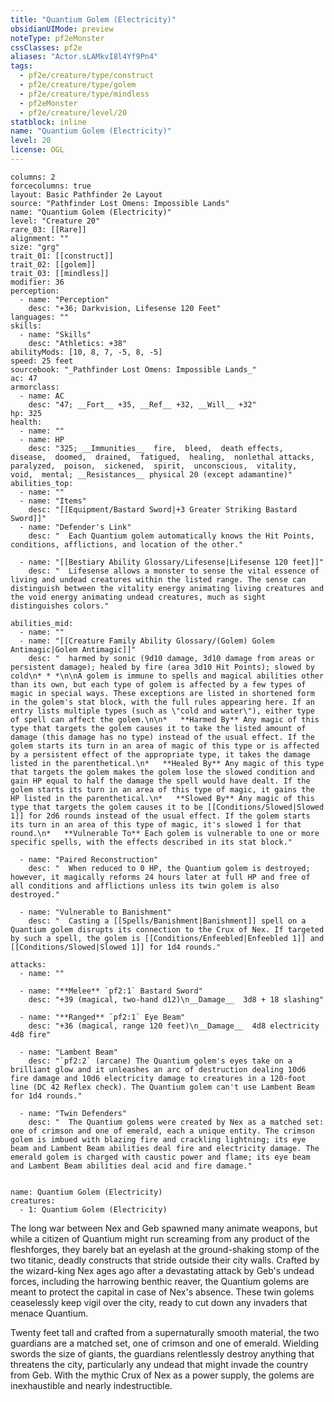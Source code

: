 ```yaml
---
title: "Quantium Golem (Electricity)"
obsidianUIMode: preview
noteType: pf2eMonster
cssClasses: pf2e
aliases: "Actor.sLAMkvI8l4Yf9Pn4" 
tags:
  - pf2e/creature/type/construct
  - pf2e/creature/type/golem
  - pf2e/creature/type/mindless
  - pf2eMonster
  - pf2e/creature/level/20
statblock: inline
name: "Quantium Golem (Electricity)"
level: 20
license: OGL
---
```


```statblock
columns: 2
forcecolumns: true
layout: Basic Pathfinder 2e Layout
source: "Pathfinder Lost Omens: Impossible Lands"
name: "Quantium Golem (Electricity)"
level: "Creature 20"
rare_03: [[Rare]]
alignment: ""
size: "grg"
trait_01: [[construct]]
trait_02: [[golem]]
trait_03: [[mindless]]
modifier: 36
perception:
  - name: "Perception"
    desc: "+36; Darkvision, Lifesense 120 Feet"
languages: ""
skills:
  - name: "Skills"
    desc: "Athletics: +38"
abilityMods: [10, 8, 7, -5, 8, -5]
speed: 25 feet
sourcebook: "_Pathfinder Lost Omens: Impossible Lands_"
ac: 47
armorclass:
  - name: AC
    desc: "47; __Fort__ +35, __Ref__ +32, __Will__ +32"
hp: 325
health:
  - name: ""
  - name: HP
    desc: "325; __Immunities__  fire,  bleed,  death effects,  disease,  doomed,  drained,  fatigued,  healing,  nonlethal attacks,  paralyzed,  poison,  sickened,  spirit,  unconscious,  vitality,  void,  mental; __Resistances__ physical 20 (except adamantine)"
abilities_top:
  - name: ""
  - name: "Items"
    desc: "[[Equipment/Bastard Sword|+3 Greater Striking Bastard Sword]]"
  - name: "Defender's Link"
    desc: "  Each Quantium golem automatically knows the Hit Points, conditions, afflictions, and location of the other."

  - name: "[[Bestiary Ability Glossary/Lifesense|Lifesense 120 feet]]"
    desc: "  Lifesense allows a monster to sense the vital essence of living and undead creatures within the listed range. The sense can distinguish between the vitality energy animating living creatures and the void energy animating undead creatures, much as sight distinguishes colors."

abilities_mid:
  - name: ""
  - name: "[[Creature Family Ability Glossary/(Golem) Golem Antimagic|Golem Antimagic]]"
    desc: "  harmed by sonic (9d10 damage, 3d10 damage from areas or persistent damage); healed by fire (area 3d10 Hit Points); slowed by cold\n* * *\n\nA golem is immune to spells and magical abilities other than its own, but each type of golem is affected by a few types of magic in special ways. These exceptions are listed in shortened form in the golem's stat block, with the full rules appearing here. If an entry lists multiple types (such as \"cold and water\"), either type of spell can affect the golem.\n\n*   **Harmed By** Any magic of this type that targets the golem causes it to take the listed amount of damage (this damage has no type) instead of the usual effect. If the golem starts its turn in an area of magic of this type or is affected by a persistent effect of the appropriate type, it takes the damage listed in the parenthetical.\n*   **Healed By** Any magic of this type that targets the golem makes the golem lose the slowed condition and gain HP equal to half the damage the spell would have dealt. If the golem starts its turn in an area of this type of magic, it gains the HP listed in the parenthetical.\n*   **Slowed By** Any magic of this type that targets the golem causes it to be [[Conditions/Slowed|Slowed 1]] for 2d6 rounds instead of the usual effect. If the golem starts its turn in an area of this type of magic, it's slowed 1 for that round.\n*   **Vulnerable To** Each golem is vulnerable to one or more specific spells, with the effects described in its stat block."

  - name: "Paired Reconstruction"
    desc: "  When reduced to 0 HP, the Quantium golem is destroyed; however, it magically reforms 24 hours later at full HP and free of all conditions and afflictions unless its twin golem is also destroyed."

  - name: "Vulnerable to Banishment"
    desc: "  Casting a [[Spells/Banishment|Banishment]] spell on a Quantium golem disrupts its connection to the Crux of Nex. If targeted by such a spell, the golem is [[Conditions/Enfeebled|Enfeebled 1]] and [[Conditions/Slowed|Slowed 1]] for 1d4 rounds."

attacks:
  - name: ""

  - name: "**Melee** `pf2:1` Bastard Sword"
    desc: "+39 (magical, two-hand d12)\n__Damage__  3d8 + 18 slashing"

  - name: "**Ranged** `pf2:1` Eye Beam"
    desc: "+36 (magical, range 120 feet)\n__Damage__  4d8 electricity 4d8 fire"

  - name: "Lambent Beam"
    desc: "`pf2:2` (arcane) The Quantium golem's eyes take on a brilliant glow and it unleashes an arc of destruction dealing 10d6 fire damage and 10d6 electricity damage to creatures in a 120-foot line (DC 42 Reflex check). The Quantium golem can't use Lambent Beam for 1d4 rounds."

  - name: "Twin Defenders"
    desc: "  The Quantium golems were created by Nex as a matched set: one of crimson and one of emerald, each a unique entity. The crimson golem is imbued with blazing fire and crackling lightning; its eye beam and Lambent Beam abilities deal fire and electricity damage. The emerald golem is charged with caustic power and flame; its eye beam and Lambent Beam abilities deal acid and fire damage."
 
```

```encounter-table
name: Quantium Golem (Electricity)
creatures:
  - 1: Quantium Golem (Electricity)
```



The long war between Nex and Geb spawned many animate weapons, but while a citizen of Quantium might run screaming from any product of the fleshforges, they barely bat an eyelash at the ground-shaking stomp of the two titanic, deadly constructs that stride outside their city walls. Crafted by the wizard-king Nex ages ago after a devastating attack by Geb's undead forces, including the harrowing benthic reaver, the Quantium golems are meant to protect the capital in case of Nex's absence. These twin golems ceaselessly keep vigil over the city, ready to cut down any invaders that menace Quantium.

Twenty feet tall and crafted from a supernaturally smooth material, the two guardians are a matched set, one of crimson and one of emerald. Wielding swords the size of giants, the guardians relentlessly destroy anything that threatens the city, particularly any undead that might invade the country from Geb. With the mythic Crux of Nex as a power supply, the golems are inexhaustible and nearly indestructible.
